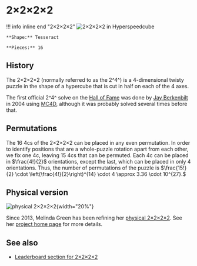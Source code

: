 # 2×2×2×2

!!! info inline end "2×2×2×2"
    ![2×2×2×2 in Hyperspeedcube](https://assets.hypercubing.xyz/img/virt/hsc_2x2x2x2.png)

    **Shape:** Tesseract

    **Pieces:** 16


## History

The 2×2×2×2 (normally referred to as the 2^4^) is a 4-dimensional twisty puzzle in the shape of a hypercube that is cut in half on each of the 4 axes.

The first official 2^4^ solve on the [Hall of Fame](https://superliminal.com/cube/halloffame.htm) was done by [Jay Berkenbilt](https://www.ql.org/q/) in 2004 using [MC4D](/software/magiccube4d.md), although it was probably solved several times before that.

## Permutations

The 16 4cs of the 2×2×2×2 can be placed in any even permutation. In order to identify positions that are a whole-puzzle rotation apart from each other, we fix one 4c, leaving 15 4cs that can be permuted. Each 4c can be placed in $\frac{4!}{2}$ orientations, except the last, which can be placed in only $4$ orientations. Thus, the number of permutations of the puzzle is
$\frac{15!}{2} \cdot \left(\frac{4!}{2}\right)^{14} \cdot 4 \approx 3.36 \cdot 10^{27}.$

## Physical version

![physical 2×2×2×2](https://assets.hypercubing.xyz/img/phys/melinda_2x2x2x2_render.png){width="20%"}

Since 2013, Melinda Green has been refining her [physical 2×2×2×2](/puzzles/physical/2x2x2x2/index.md). See her [project home page](https://superliminal.com/cube/2x2x2x2/) for more details.

## See also

- [Leaderboard section for 2×2×2×2](/leaderboards/index.md)
